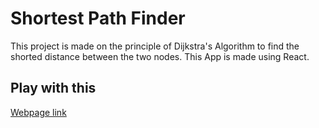 
# Shortest Path Finder

This project is made on the principle of Dijkstra's Algorithm to find the shorted distance between the two nodes.
This App is made using React.


## Play with this 

[Webpage link](http://Ishaandeep.github.io/shortest-path-finder)

